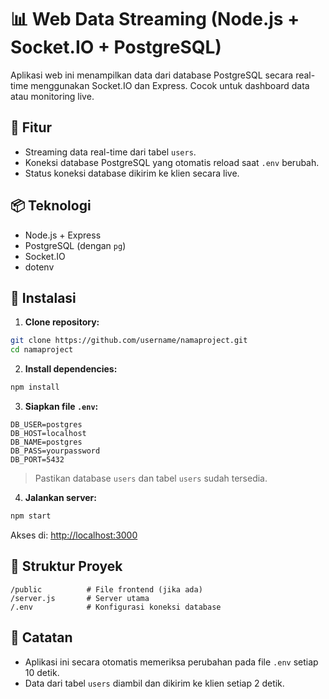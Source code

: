 
# 📊 Web Data Streaming (Node.js + Socket.IO + PostgreSQL)

Aplikasi web ini menampilkan data dari database PostgreSQL secara real-time menggunakan Socket.IO dan Express. Cocok untuk dashboard data atau monitoring live.

## 🚀 Fitur
- Streaming data real-time dari tabel `users`.
- Koneksi database PostgreSQL yang otomatis reload saat `.env` berubah.
- Status koneksi database dikirim ke klien secara live.

## 📦 Teknologi
- Node.js + Express
- PostgreSQL (dengan `pg`)
- Socket.IO
- dotenv

## 🔧 Instalasi

1. **Clone repository:**

```bash
git clone https://github.com/username/namaproject.git
cd namaproject
```

2. **Install dependencies:**

```bash
npm install
```

3. **Siapkan file `.env`:**

```env
DB_USER=postgres
DB_HOST=localhost
DB_NAME=postgres
DB_PASS=yourpassword
DB_PORT=5432
```

> Pastikan database `users` dan tabel `users` sudah tersedia.

4. **Jalankan server:**

```bash
npm start
```

Akses di: [http://localhost:3000](http://localhost:3000)

## 📂 Struktur Proyek

```
/public          # File frontend (jika ada)
/server.js       # Server utama
/.env            # Konfigurasi koneksi database
```

## 📝 Catatan

- Aplikasi ini secara otomatis memeriksa perubahan pada file `.env` setiap 10 detik.
- Data dari tabel `users` diambil dan dikirim ke klien setiap 2 detik.
